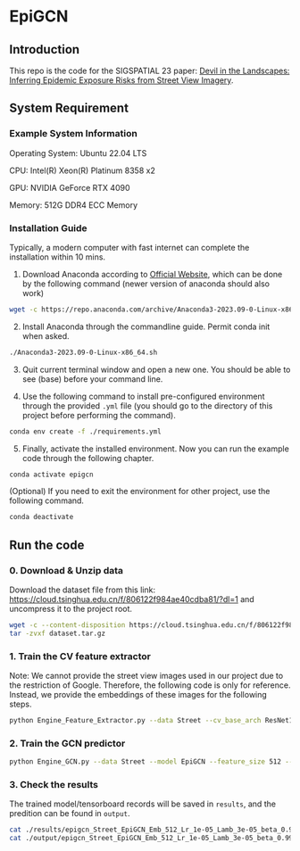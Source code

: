 # EpiGCN

## Introduction

This repo is the code for the SIGSPATIAL 23 paper: [Devil in the Landscapes: Inferring Epidemic Exposure Risks from Street View Imagery](https://doi.org/10.1145/3589132.3625596).


## System Requirement

### Example System Information
Operating System: Ubuntu 22.04 LTS

CPU: Intel(R) Xeon(R) Platinum 8358 x2

GPU: NVIDIA GeForce RTX 4090

Memory: 512G DDR4 ECC Memory



### Installation Guide
Typically, a modern computer with fast internet can complete the installation within 10 mins.

1. Download Anaconda according to [Official Website](https://www.anaconda.com/products/distribution), which can be done by the following command (newer version of anaconda should also work)
``` bash
wget -c https://repo.anaconda.com/archive/Anaconda3-2023.09-0-Linux-x86_64.sh
```
2. Install Anaconda through the commandline guide. Permit conda init when asked.
``` bash
./Anaconda3-2023.09-0-Linux-x86_64.sh
```
3. Quit current terminal window and open a new one. You should be able to see (base) before your command line. 

4. Use the following command to install pre-configured environment through the provided `.yml` file (you should go to the directory of this project before performing the command).
``` bash
conda env create -f ./requirements.yml
```

5. Finally, activate the installed environment. Now you can run the example code through the following chapter.
``` bash
conda activate epigcn
```

(Optional) If you need to exit the environment for other project, use the following command.

``` bash
conda deactivate 
```

## Run the code

### 0. Download & Unzip data
Download the dataset file from this link: https://cloud.tsinghua.edu.cn/f/806122f984ae40cdba81/?dl=1 and uncompress it to the project root.
``` bash
wget -c --content-disposition https://cloud.tsinghua.edu.cn/f/806122f984ae40cdba81/?dl=1 
tar -zvxf dataset.tar.gz
```


### 1. Train the CV feature extractor
Note: We cannot provide the street view images used in our project due to the restriction of Google. Therefore, the following code is only for reference. Instead, we provide the embeddings of these images for the following steps.

``` bash
python Engine_Feature_Extractor.py --data Street --cv_base_arch ResNet18 --embedding_size 512 --max_epoch 80 --early_stop 30 --init_learning_rate 3e-5 --lambda 3e-5
```

### 2. Train the GCN predictor
``` bash
python Engine_GCN.py --data Street --model EpiGCN --feature_size 512 --embedding_size 512 --max_epoch 200 --early_stop 20 --init_learning_rate 1e-5 --lambda 3e-5 --k 50 --scheduler
```

### 3. Check the results
The trained model/tensorboard records will be saved in ```results```, and the predition can be found in ```output```.
``` bash
cat ./results/epigcn_Street_EpiGCN_Emb_512_Lr_1e-05_Lamb_3e-05_beta_0.999_k_50_scheduler.csv
cat ./output/epigcn_Street_EpiGCN_Emb_512_Lr_1e-05_Lamb_3e-05_beta_0.999_k_50_scheduler_00_test_pred.csv | head -n 5
```